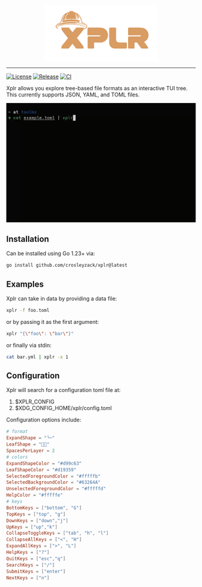 <p align="center"><img alt="xplr" src="./assets/xplr.png" width="300px" /></p>

---

[![License](https://img.shields.io/github/license/crosleyzack/xplr?color=blue)](https://github.com/CrosleyZack/xplr/blob/main/LICENSE)
[![Release](https://img.shields.io/github/v/release/crosleyzack/xplr?include_prereleases)](https://github.com/crosleyzack/xplr/releases)
[![CI](https://github.com/CrosleyZack/xplr/actions/workflows/gotest.yaml/badge.svg)](https://github.com/crosleyzack/xplr/actions?workflow=gotest)

Xplr allows you explore tree-based file formats as an interactive TUI tree. This currently supports JSON, YAML, and TOML files.

<img alt="example" src="./assets/example.gif" width="600px" /></p>


## Installation

Can be installed using Go 1.23+ via:

```bash
go install github.com/crosleyzack/xplr@latest
```

## Examples

Xplr can take in data by providing a data file:

```bash
xplr -f foo.toml
```

or by passing it as the first argument:

```bash
xplr "{\"foo\": \"bar\"}"
```

or finally via stdin:

```bash
cat bar.yml | xplr -x 1
```

## Configuration

Xplr will search for a configuration toml file at:

1. $XPLR_CONFIG
2. $XDG_CONFIG_HOME/xplr/config.toml

Configuration options include:

```toml
# format
ExpandShape = "╰─"
LeafShape = "🯒🯑"
SpacesPerLayer = 2
# colors
ExpandShapeColor = "#d99c63"
LeafShapeColor = "#d19359"
SelectedForegroundColor = "#fffffb"
SelectedBackgroundColor = "#63264A"
UnselectedForegroundColor = "#fffffd"
HelpColor = "#fffffe"
# keys
BottomKeys = ["bottom", "G"]
TopKeys = ["top", "g"]
DownKeys = ["down","j"]
UpKeys = ["up","k"]
CollapseToggleKeys = ["tab", "h", "l"]
CollapseAllKeys = ["<", "H"]
ExpandAllKeys = [">", "L"]
HelpKeys = ["?"]
QuitKeys = ["esc","q"]
SearchKeys = ["/"]
SubmitKeys = ["enter"]
NextKeys = ["n"]
```